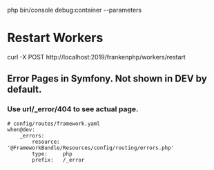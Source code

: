 php bin/console debug:container --parameters


# Restart Workers
curl -X POST http://localhost:2019/frankenphp/workers/restart




## Error Pages in Symfony. Not shown in DEV by default.
### Use url/_error/404 to see actual page.
```
# config/routes/framework.yaml
when@dev:
    _errors:
        resource: '@FrameworkBundle/Resources/config/routing/errors.php'
        type:     php
        prefix:   /_error
```